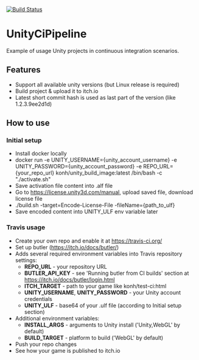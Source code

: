 [![Build Status](https://travis-ci.org/KonH/UnityCiPipeline.svg?branch=master)](https://travis-ci.org/KonH/UnityCiPipeline)
# UnityCiPipeline

Example of usage Unity projects in continuous integration scenarios.

## Features

- Support all available unity versions (but Linux release is required)
- Build project & upload it to itch.io
- Latest short commit hash is used as last part of the version (like 1.2.3.9ee2d1d)

## How to use

### Initial setup

- Install docker locally
- docker run -e UNITY_USERNAME={unity_account_username} -e UNITY_PASSWORD={unity_account_password} -e REPO_URL={your_repo_url} konh/unity_build_image:latest /bin/bash -c "./activate.sh"
- Save activation file content into .alf file
- Go to https://license.unity3d.com/manual, upload saved file, download license file
- ./build.sh -target=Encode-License-File -fileName={path_to_ulf}
- Save encoded content into UNITY_ULF env variable later

### Travis usage

- Create your own repo and enable it at https://travis-ci.org/
- Set up butler (https://itch.io/docs/butler/)
- Adds several required environment variables into Travis repository settings:
	- **REPO_URL** - your repository URL
	- **BUTLER_API_KEY** - see 'Running butler from CI builds' section at https://itch.io/docs/butler/login.html
	- **ITCH_TARGET** - path to your game like konh/test-ci:html
	- **UNITY_USERNAME**, **UNITY_PASSWORD** - your Unity account credentials
	- **UNITY_ULF** - base64 of your .ulf file (according to Initial setup section)
- Additional environment variables:
	- **INSTALL_ARGS** - arguments to Unity install ('Unity,WebGL' by default)
	- **BUILD_TARGET** - platform to build ('WebGL' by default)
- Push your repo changes
- See how your game is published to itch.io
